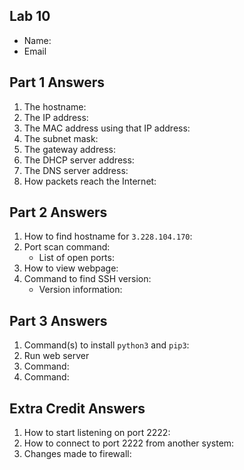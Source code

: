 ## Lab 10

- Name:
- Email

## Part 1 Answers

1. The hostname:
2. The IP address:
3. The MAC address using that IP address:
4. The subnet mask:
5. The gateway address:
6. The DHCP server address:
7. The DNS server address:
8. How packets reach the Internet:

## Part 2 Answers

1. How to find hostname for `3.228.104.170`:
2. Port scan command:
   - List of open ports:
3. How to view webpage:
4. Command to find SSH version:
   - Version information:

## Part 3 Answers

1. Command(s) to install `python3` and `pip3`:
3. Run web server
4. Command:
5. Command:

## Extra Credit Answers

1. How to start listening on port 2222:
2. How to connect to port 2222 from another system:
3. Changes made to firewall:
